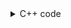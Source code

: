 <details><summary>C++ code</summary>

Runtime `8 ms` Beats `76.88%`.<br>
Memory `18.8 MB` Beats `92.80%`.

![](../../../../assets/104.png)

</details>
